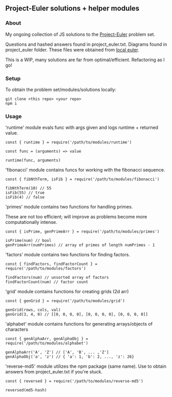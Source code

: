 ## Project-Euler solutions + helper modules

### About

My ongoing collection of JS solutions to the [Project-Euler](https://projecteuler.net/) problem set. 

Questions and hashed answers found in project_euler.txt. Diagrams found in project_euler folder. These files were obtained from [local euler](http://kmkeen.com/local-euler/2008-07-16-07-33-00.html).

This is a WIP, many solutions are far from optimal/efficient. Refactoring as I go!

### Setup

To obtain the problem set/modules/solutions locally:

```
git clone <this repo> <your repo>
npm i
```
### Usage

'runtime' module evals func with args given and logs runtime + returned value.
```
const { runtime } = require('/path/to/modules/runtime')

const func = (arguments) => value

runtime(func, arguments)
```
'fibonacci' module contains funcs for working with the fibonacci sequence.
```
const { fibNthTerm, isFib } = require('/path/to/modules/fibonacci')

fibNthTerm(10) // 55
isFib(55) // true
isFib(4) // false
```

'primes' module contains two functions for handling primes.

These are not too efficient; will improve as problems become more computationally intense.
```
const { isPrime, genPrimeArr } = require('/path/to/modules/primes')

isPrime(num) // bool
genPrimeArr(numPrimes) // array of primes of length numPrimes - 1
```
'factors' module contains two functions for finding factors.
```
const { findFactors, findFactorCount } = require('/path/to/modules/factors')

findFactors(num) // unsorted array of factors
findFactorCount(num) // factor count
```
'grid' module contains functions for creating grids (2d arr)
```
const { genGrid } = require('/path/to/modules/grid')

genGrid(rows, cols, val)
genGrid(3, 4, 0) // [[0, 0, 0, 0], [0, 0, 0, 0], [0, 0, 0, 0]]
```

'alphabet' module contains functions for generating arrays/objects of characters
```
const { genAlphaArr, genAlphaObj } = require('/path/to/modules/alphabet')

genAlphaArr('A', 'Z') // ['A', 'B', ... ,'Z']
genAlphaObj('a', 'z') // { 'a': 1, 'b': 2, ..., 'z': 26}
```

'reverse-md5' module utilizes the npm package (same name). Use to obtain answers from project_euler.txt if you're stuck.
```
const { reversed } = require('/path/to/modules/reverse-md5')

reversed(md5-hash)
```
